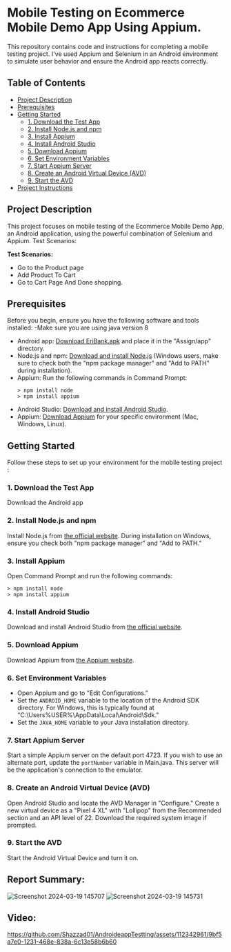
# Mobile Testing on Ecommerce Mobile Demo App Using Appium.

This repository contains code and instructions for completing a mobile testing project. I've used Appium and Selenium in an Android environment to simulate user behavior and ensure the Android app reacts correctly.

## Table of Contents

- [Project Description](#project-description)
- [Prerequisites](#prerequisites)
- [Getting Started](#getting-started)
  - [1. Download the Test App](#1-download-the-test-app)
  - [2. Install Node.js and npm](#2-install-nodejs-and-npm)
  - [3. Install Appium](#3-install-appium)
  - [4. Install Android Studio](#4-install-android-studio)
  - [5. Download Appium](#5-download-appium)
  - [6. Set Environment Variables](#6-set-environment-variables)
  - [7. Start Appium Server](#7-start-appium-server)
  - [8. Create an Android Virtual Device (AVD)](#8-create-an-android-virtual-device-avd)
  - [9. Start the AVD](#9-start-the-avd)
- [Project Instructions](#assignment-instructions)


## Project Description
This project focuses on mobile testing of the Ecommerce Mobile Demo App, an Android application, using the powerful combination of Selenium and Appium. Test Scenarios:

 **Test Scenarios:**
   - Go to the Product page
   - Add Product To Cart
   - Go to Cart Page And Done shopping.


## Prerequisites

Before you begin, ensure you have the following software and tools installed:
-Make sure you are using java version 8
- Android app: [Download EriBank.apk](https://code.google.com/archive/p/eribank/downloads) and place it in the "Assign/app" directory.
- Node.js and npm: [Download and install Node.js](https://nodejs.org/en/download) (Windows users, make sure to check both the "npm package manager" and "Add to PATH" during installation).
- Appium: Run the following commands in Command Prompt:
  ```
  > npm install node
  > npm install appium
  ```
- Android Studio: [Download and install Android Studio](https://developer.android.com/studio).
- Appium: [Download Appium](http://appium.io/) for your specific environment (Mac, Windows, Linux).

## Getting Started

Follow these steps to set up your environment for the mobile testing project :

### 1. Download the Test App

Download the Android app 

### 2. Install Node.js and npm

Install Node.js from [the official website](https://nodejs.org/en/download). During installation on Windows, ensure you check both "npm package manager" and "Add to PATH."

### 3. Install Appium

Open Command Prompt and run the following commands:

```
> npm install node
> npm install appium
```

### 4. Install Android Studio

Download and install Android Studio from [the official website](https://developer.android.com/studio).

### 5. Download Appium

Download Appium from [the Appium website](http://appium.io/).

### 6. Set Environment Variables

- Open Appium and go to "Edit Configurations."
- Set the `ANDROID_HOME` variable to the location of the Android SDK directory. For Windows, this is typically found at "C:\Users\%USER%\AppData\Local\Android\Sdk."
- Set the `JAVA_HOME` variable to your Java installation directory.

### 7. Start Appium Server

Start a simple Appium server on the default port 4723. If you wish to use an alternate port, update the `portNumber` variable in Main.java. This server will be the application's connection to the emulator.

### 8. Create an Android Virtual Device (AVD)

Open Android Studio and locate the AVD Manager in "Configure." Create a new virtual device as a "Pixel 4 XL" with "Lollipop" from the Recommended section and an API level of 22. Download the required system image if prompted.

### 9. Start the AVD

Start the Android Virtual Device and turn it on.

## Report Summary:
![Screenshot 2024-03-19 145707](https://github.com/Shazzad01/AndroideappTestting/assets/112342961/e82b6489-f376-4a59-a632-82f87e0b9f7c)
![Screenshot 2024-03-19 145731](https://github.com/Shazzad01/AndroideappTestting/assets/112342961/caab0018-7aef-4235-a9f6-9fbd6ee689e8)




## Video:
https://github.com/Shazzad01/AndroideappTestting/assets/112342961/9bf5a7e0-1231-468e-838a-6c13e58b6b60




